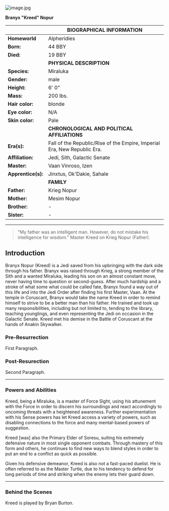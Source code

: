 ![image.jpg](image.jpg)

**Branyx "Kreed" Nopur**


| | BIOGRAPHICAL INFORMATION  |
| --- | --- |
| **Homeworld** |  Alpheridies |
| **Born:** | 44 BBY |
| **Died:** | 19 BBY |
| | **PHYSICAL DESCRIPTION**  |
| **Species:** | Miraluka |
| **Gender:** | male |
| **Height:** | 6' 0" |
| **Mass:** | 200 lbs. |
| **Hair color:** | blonde |
| **Eye color:** | N/A |
| **Skin color:** | Pale |
| | **CHRONOLOGICAL AND POLITICAL AFFILIATIONS**  |
| **Era(s):** | Fall of the Republic/Rise of the Empire, Imperial Era, New Republic Era. |
| **Affiliation:** | Jedi, Sith, Galactic Senate |
| **Master:** | Vaan Vinroso, Izen |
| **Apprentice(s):** | Jinxtus, Ok'Dakie, Sahale |
| | **FAMILY** |
| **Father:** | Krieg Nopur |
| **Mother:** | Mesim Nopur |
| **Brother:** | - |
| **Sister:** | - |


***
>"My father was an intelligent man. However, do not mistake his intelligence for wisdom."
> Master Kreed on Krieg Nopur (Father).

## Introduction

Branyx Nopur (Kreed) is a Jedi saved from his upbringing with the dark side through his father. Branyx was raised through Krieg, a strong member of the Sith and a wanted Miraluka, leading his son on an almost constant move, never having time to question or second-guess. After much hardship and a stroke of what some what could be called fate, Branyx found a way out of this life and into the Jedi Order after finding his first Master, Vaan. At the temple in Coruscant, Branyx would take the name Kreed in order to remind himself to strive to be a better man than his father. He trained and took up many responsibilities, including but not limited to, tending to the library, teaching younglings, and even representing the Jedi on occasion in the Galactic Senate.  Kreed met his demise in the Battle of Coruscant at the hands of Anakin Skywalker.

### Pre-Resurrection

First Paragraph.

### Post-Resurection

Second Paragraph.

***

### Powers and Abilities

Kreed, being a Miraluka, is a master of Force Sight, using his attunement with the Force in order to discern his surroundings and react accordingly to oncoming threats with a heightened awareness. Further experimentation with his Sense powers has let Kreed access a variety of powers, such as disabling connections to the force and many mental-based powers of suggestion.

Kreed [was] also the Primary Elder of Soresu, suiting his extremely defensive nature in most single opponent combats.  Through mastery of this form and others, he continues to find new ways to blend styles in order to put an end to a conflict as quick as possible.

Given his defensive demeanor, Kreed is also not a fast-paced duelist.  He is often referred to as the Master Turtle, due to his tendency to defend for long periods of time and striking when the enemy lets their guard down.

***

### Behind the Scenes

Kreed is played by Bryan Burton.
